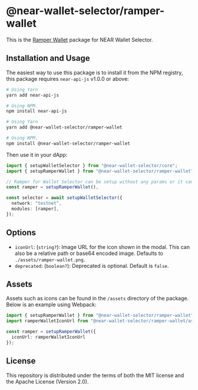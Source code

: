 # @near-wallet-selector/ramper-wallet


This is the [Ramper Wallet](https://docs.ramper.xyz/) package for NEAR Wallet Selector.

## Installation and Usage

The easiest way to use this package is to install it from the NPM registry, this package requires `near-api-js` v1.0.0 or above:

```bash
# Using Yarn
yarn add near-api-js

# Using NPM.
npm install near-api-js
```

```bash
# Using Yarn
yarn add @near-wallet-selector/ramper-wallet

# Using NPM.
npm install @near-wallet-selector/ramper-wallet
```

Then use it in your dApp:

```ts
import { setupWalletSelector } from "@near-wallet-selector/core";
import { setupRamperWallet } from "@near-wallet-selector/ramper-wallet";

// Ramper for Wallet Selector can be setup without any params or it can take one optional param.
const ramper = setupRamperWallet(),

const selector = await setupWalletSelector({
  network: "testnet",
  modules: [ramper],
});
```

## Options

- `iconUrl`: (`string?`): Image URL for the icon shown in the modal. This can also be a relative path or base64 encoded image. Defaults to `./assets/ramper-wallet.png`.
- `deprecated`: (`boolean?`): Deprecated is optional. Default is `false`.

## Assets

Assets such as icons can be found in the `/assets` directory of the package. Below is an example using Webpack:

```ts
import { setupRamperWallet } from "@near-wallet-selector/ramper-wallet";
import ramperWalletIconUrl from "@near-wallet-selector/ramper-wallet/assets/ramper-wallet.png";

const ramper = setupRamperWallet({
  iconUrl: ramperWalletIconUrl
});
```

## License

This repository is distributed under the terms of both the MIT license and the Apache License (Version 2.0).
